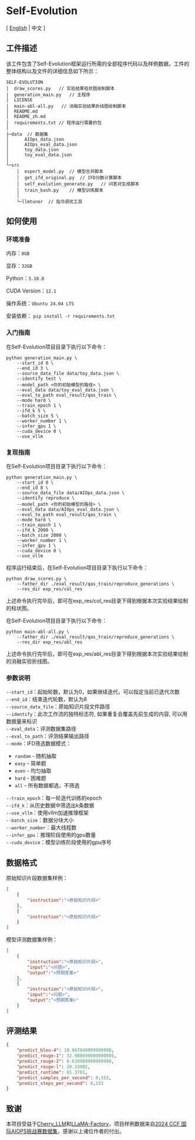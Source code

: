 # Self-Evolution

\[ [English](README.md) | 中文 \]

## 工件描述

该工件包含了Self-Evolution框架运行所需的全部程序代码以及样例数据，工件的整体结构以及文件的详细信息如下所示：

```
SELF-EVOLUTION       
│  draw_scores.py   // 实验结果柱状图绘制脚本
│  generation_main.py   // 主程序
│  LICENSE
│  main-abl-all.py   // 消融实验结果折线图绘制脚本
│  README.md
│  README_zh.md
│  requirements.txt // 程序运行需要的包
│
├─data  // 数据集
│      AIOps_data.json
│      AIOps_eval_data.json
│      toy_data.json
│      toy_eval_data.json
│
└─src
    │  export_model.py  // 模型合并脚本
    │  get_ifd_original.py  // IFD分数计算脚本
    │  self_evolution_generate.py   // 问答对生成脚本
    │  train_bash.py    // 模型训练脚本
    │
    └─llmtuner  // 指令调优工具
```

## 如何使用

### 环境准备

内存：`8GB`

显存：`32GB`

Python：`3.10.0`

CUDA Version：`12.1`

操作系统：`Ubuntu 24.04 LTS`

安装依赖： `pip install -r requirements.txt`

### 入门指南

在Self-Evolution项目目录下执行以下命令：

```shell
python generation_main.py \
    --start_id 0 \
    --end_id 3 \
    --source_data_file data/toy_data.json \
    --identify test \
    --model_path <你的初始模型的路径> \
    --eval_data data/toy_eval_data.json \
    --eval_to_path eval_result/qas_train \
    --mode hard \
    --train_epoch 1 \
    --ifd_k 5 \
    --batch_size 5 \
    --worker_number 1 \
    --infer_gpu 1 \
    --cuda_device 0 \
    --use_vllm
```

### 复现指南

在Self-Evolution项目目录下执行以下命令：

```shell
python generation_main.py \
    --start_id 0 \
    --end_id 8 \
    --source_data_file data/AIOps_data.json \
    --identify reproduce \
    --model_path <你的初始模型的路径> \
    --eval_data data/AIOps_eval_data.json \
    --eval_to_path eval_result/qas_train \
    --mode hard \
    --train_epoch 1 \
    --ifd_k 2000 \
    --batch_size 2000 \
    --worker_number 1 \
    --infer_gpu 1 \
    --cuda_device 0 \
    --use_vllm
```

程序运行结束后，在Self-Evolution项目目录下执行以下命令：

```shell
python draw_scores.py \
    --father_dir ./eval_result/qas_train/reproduce_generations \
    --res_dir exp_res/col_res
```

上述命令执行完毕后，即可在exp_res/col_res目录下得到根据本次实验结果绘制的柱状图。

在Self-Evolution项目目录下执行以下命令：

```shell
python main-abl-all.py \
    --father_dir ./eval_result/qas_train/reproduce_generations \
    --res_dir exp_res/abl_res
```

上述命令执行完毕后，即可在exp_res/abl_res目录下得到根据本次实验结果绘制的消融实验折线图。

### 参数说明

`--start_id`：起始轮数，默认为0，如果继续迭代，可以指定当前已迭代次数  
`--end_id`：结束迭代轮数，默认为8  
`--source_data_file`：原始知识片段文件路径  
`--identify`：此次工作流的独特标志符, 如果重复会覆盖先前生成的内容, 可以用数据量来标识  
`--eval_data`：评测数据集路径  
`--eval_to_path`：评测结果输出路径  
`--mode`：IFD筛选数据模式：

- `random` - 随机抽取
- `easy` - 简单题
- `even` - 均匀抽取
- `hard` - 困难题
- `all` - 所有数据都选，不筛选

`--train_epoch`：每一轮迭代训练的epoch  
`--ifd_k`：从历史数据中筛选出k条数据  
`--use_vllm`：使用vllm加速推理框架  
`--batch_size`：数据分块大小  
`--worker_number`：最大线程数  
`--infer_gpu`：推理阶段使用的gpu数量  
`--cuda_device`：模型训练阶段使用的gpu序号

## 数据格式

原始知识片段数据集样例：

```json
[
    {
        "instruction":"<原始知识片段>"
    },
    {
        "instruction":"<原始知识片段>"
    }
]
```

模型评测数据集样例：

```json
[
    {
        "instruction":"<原始知识片段>",
        "input":"<问题>",
        "output":"<预期答案>"
    },
    {
        "instruction":"<原始知识片段>",
        "input":"<问题>",
        "output":"<预期答案>"
    }
]
```

## 评测结果

```json
{
    "predict_bleu-4": 10.067049999999998,
    "predict_rouge-1": 32.988690000000005,
    "predict_rouge-2": 8.616989999999998,
    "predict_rouge-l": 20.33882,
    "predict_runtime": 65.3781,
    "predict_samples_per_second": 0.153,
    "predict_steps_per_second": 0.153
}
```

## 致谢

本项目受益于[Cherry_LLM](https://github.com/tianyi-lab/Cherry_LLM)和[LLaMA-Factory](https://github.com/hiyouga/LLaMA-Factory)，项目样例数据来自[2024 CCF 国际AIOPS挑战赛数据集](https://www.modelscope.cn/datasets/issaccv/aiops2024-challenge-dataset)，感谢以上诸位作者的付出。
